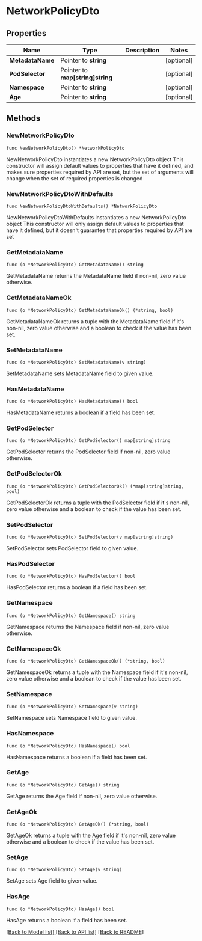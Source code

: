 # NetworkPolicyDto

## Properties

Name | Type | Description | Notes
------------ | ------------- | ------------- | -------------
**MetadataName** | Pointer to **string** |  | [optional] 
**PodSelector** | Pointer to **map[string]string** |  | [optional] 
**Namespace** | Pointer to **string** |  | [optional] 
**Age** | Pointer to **string** |  | [optional] 

## Methods

### NewNetworkPolicyDto

`func NewNetworkPolicyDto() *NetworkPolicyDto`

NewNetworkPolicyDto instantiates a new NetworkPolicyDto object
This constructor will assign default values to properties that have it defined,
and makes sure properties required by API are set, but the set of arguments
will change when the set of required properties is changed

### NewNetworkPolicyDtoWithDefaults

`func NewNetworkPolicyDtoWithDefaults() *NetworkPolicyDto`

NewNetworkPolicyDtoWithDefaults instantiates a new NetworkPolicyDto object
This constructor will only assign default values to properties that have it defined,
but it doesn't guarantee that properties required by API are set

### GetMetadataName

`func (o *NetworkPolicyDto) GetMetadataName() string`

GetMetadataName returns the MetadataName field if non-nil, zero value otherwise.

### GetMetadataNameOk

`func (o *NetworkPolicyDto) GetMetadataNameOk() (*string, bool)`

GetMetadataNameOk returns a tuple with the MetadataName field if it's non-nil, zero value otherwise
and a boolean to check if the value has been set.

### SetMetadataName

`func (o *NetworkPolicyDto) SetMetadataName(v string)`

SetMetadataName sets MetadataName field to given value.

### HasMetadataName

`func (o *NetworkPolicyDto) HasMetadataName() bool`

HasMetadataName returns a boolean if a field has been set.

### GetPodSelector

`func (o *NetworkPolicyDto) GetPodSelector() map[string]string`

GetPodSelector returns the PodSelector field if non-nil, zero value otherwise.

### GetPodSelectorOk

`func (o *NetworkPolicyDto) GetPodSelectorOk() (*map[string]string, bool)`

GetPodSelectorOk returns a tuple with the PodSelector field if it's non-nil, zero value otherwise
and a boolean to check if the value has been set.

### SetPodSelector

`func (o *NetworkPolicyDto) SetPodSelector(v map[string]string)`

SetPodSelector sets PodSelector field to given value.

### HasPodSelector

`func (o *NetworkPolicyDto) HasPodSelector() bool`

HasPodSelector returns a boolean if a field has been set.

### GetNamespace

`func (o *NetworkPolicyDto) GetNamespace() string`

GetNamespace returns the Namespace field if non-nil, zero value otherwise.

### GetNamespaceOk

`func (o *NetworkPolicyDto) GetNamespaceOk() (*string, bool)`

GetNamespaceOk returns a tuple with the Namespace field if it's non-nil, zero value otherwise
and a boolean to check if the value has been set.

### SetNamespace

`func (o *NetworkPolicyDto) SetNamespace(v string)`

SetNamespace sets Namespace field to given value.

### HasNamespace

`func (o *NetworkPolicyDto) HasNamespace() bool`

HasNamespace returns a boolean if a field has been set.

### GetAge

`func (o *NetworkPolicyDto) GetAge() string`

GetAge returns the Age field if non-nil, zero value otherwise.

### GetAgeOk

`func (o *NetworkPolicyDto) GetAgeOk() (*string, bool)`

GetAgeOk returns a tuple with the Age field if it's non-nil, zero value otherwise
and a boolean to check if the value has been set.

### SetAge

`func (o *NetworkPolicyDto) SetAge(v string)`

SetAge sets Age field to given value.

### HasAge

`func (o *NetworkPolicyDto) HasAge() bool`

HasAge returns a boolean if a field has been set.


[[Back to Model list]](../README.md#documentation-for-models) [[Back to API list]](../README.md#documentation-for-api-endpoints) [[Back to README]](../README.md)


